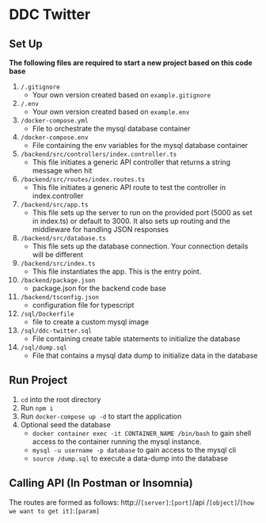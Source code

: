 # DDC Twitter
## Set Up
**The following files are required to start a new project based on this code base**
1. `/.gitignore`
    * Your own version created based on `example.gitignore`
2. `/.env`
    * Your own version created based on `example.env`
3. `/docker-compose.yml`
    * File to orchestrate the mysql database container
4. `/docker-compose.env`
    * File containing the env variables for the mysql database container
3. `/backend/src/controllers/index.controller.ts`
    * This file initiates a generic API controller that returns a string message when hit
4. `/backend/src/routes/index.routes.ts`
    * This file initiates a generic API route to test the controller in index.controller
5. `/backend/src/app.ts`
    * This file sets up the server to run on the provided port (5000 as set in index.ts) or default to 3000. It also sets up routing and the middleware for handling JSON responses
6. `/backend/src/database.ts`
    * This file sets up the database connection. Your connection details will be different
7. `/backend/src/index.ts`
    * This file instantiates the app. This is the entry point.
8. `/backend/package.json`
    * package.json for the backend code base
9. `/backend/tsconfig.json`
    * configuration file for typescript
10. `/sql/Dockerfile`
    * file to create a custom mysql image
11. `/sql/ddc-twitter.sql`
    * File containing create table statements to initialize the database
12. `/sql/dump.sql`
    * File that contains a mysql data dump to initialize data in the database

## Run Project
1. `cd` into the root directory
2. Run `npm i`
3. Run `docker-compose up -d` to start the application
4.  Optional seed the database 
    * `docker container exec -it CONTAINER_NAME /bin/bash` to gain shell access to the container running the mysql instance.
    * `mysql -u username -p database` to gain access to the mysql cli
    * `source /dump.sql` to execute a data-dump into the database
## Calling API (In Postman or Insomnia)
The routes are formed as follows:
http://`[server]`:`[port]`/api /`[object]`/`[how we want to get it]`:`[param]`

